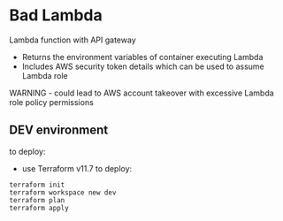 # Bad Lambda

Lambda function with API gateway
* Returns the environment variables of container executing Lambda
* Includes AWS security token details which can be used to assume Lambda role

WARNING - could lead to AWS account takeover with excessive Lambda role policy permissions

## DEV environment

to deploy:

* use Terraform v11.7 to deploy:

```
terraform init
terraform workspace new dev
terraform plan
terraform apply
```
